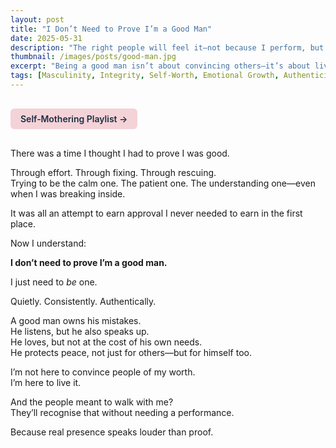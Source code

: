 ```yaml
---
layout: post
title: "I Don’t Need to Prove I’m a Good Man"
date: 2025-05-31
description: "The right people will feel it—not because I perform, but because I live it."
thumbnail: /images/posts/good-man.jpg
excerpt: "Being a good man isn’t about convincing others—it’s about living with quiet integrity, especially when no one’s watching."
tags: [Masculinity, Integrity, Self-Worth, Emotional Growth, Authenticity]
---
```


<a href="https://music.youtube.com/playlist?list=PLuO5E1rh5RqIzePJeOjdXo62gwnYJ748_&si=NvtF0mzI9Sx2IoPu&shuffle=1" 
   target="_blank" 
   class="back-button"
   style="display:inline-block; margin: 1rem auto; background-color: #F4D3D8; color: #1A2D41; padding: 0.5rem 1rem; border-radius: 6px; font-weight: 600; text-decoration: none;">
  Self‑Mothering Playlist →
</a>

There was a time I thought I had to prove I was good.

Through effort. Through fixing. Through rescuing.  
Trying to be the calm one. The patient one. The understanding one—even when I was breaking inside.

It was all an attempt to earn approval I never needed to earn in the first place.

Now I understand:

**I don’t need to prove I’m a good man.**

I just need to *be* one.

Quietly. Consistently. Authentically.

A good man owns his mistakes.  
He listens, but he also speaks up.  
He loves, but not at the cost of his own needs.  
He protects peace, not just for others—but for himself too.

I’m not here to convince people of my worth.  
I’m here to live it.

And the people meant to walk with me?  
They’ll recognise that without needing a performance.

Because real presence speaks louder than proof.
